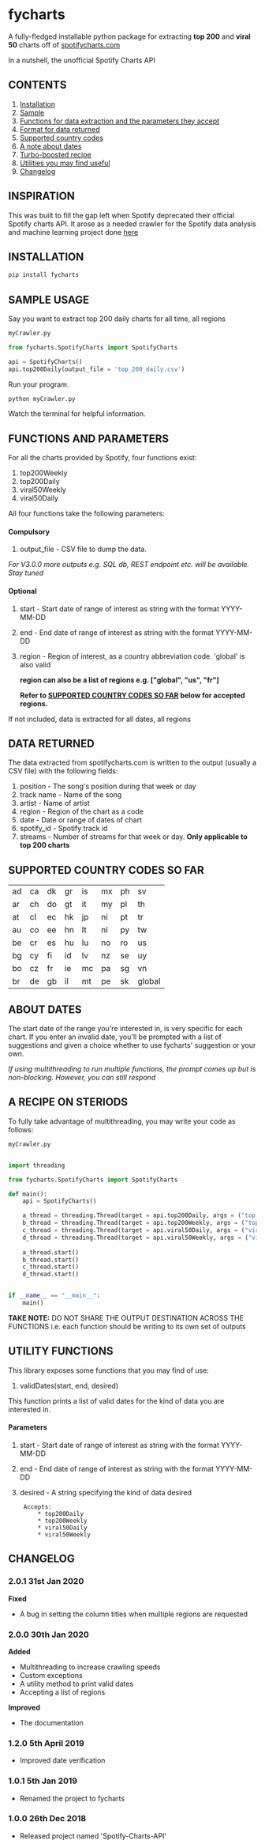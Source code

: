 # fycharts
A fully-fledged installable python package for extracting **top 200** and **viral 50** charts off of [spotifycharts.com](http://spotifycharts.com)

In a nutshell, the unofficial Spotify Charts API

## CONTENTS
1. [Installation](#in)
2. [Sample](#sample)
3. [Functions for data extraction and the parameters they accept](#funcs)
4. [Format for data returned](#format)
5. [Supported country codes](#codes)
6. [A note about dates](#dates)
6. [Turbo-boosted recipe](#turbo)
7. [Utilities you may find useful](#utils)
8. [Changelog](#change)

## INSPIRATION
This was built to fill the gap left when Spotify deprecated their official Spotify charts API. It arose as a needed crawler for the Spotify data analysis and machine learning project done [here](https://kelvingakuo.github.io)

## INSTALLATION <a id="in"></a>
```bash
pip install fycharts
```
## SAMPLE USAGE <a id="sample"></a>
Say you want to extract top 200 daily charts for all time, all regions
```python
myCrawler.py

from fycharts.SpotifyCharts import SpotifyCharts

api = SpotifyCharts()
api.top200Daily(output_file = 'top_200_daily.csv')
```
Run your program. 
```bash
python myCrawler.py
```
Watch the terminal for helpful information.

## FUNCTIONS AND PARAMETERS <a id= "funcs"></a>
For all the charts provided by Spotify, four functions exist:
1. top200Weekly
2. top200Daily
3. viral50Weekly
4. viral50Daily

All four functions take the following parameters:
#### Compulsory
1. output_file - CSV file to dump the data. 

*For V3.0.0 more outputs e.g. SQL db, REST endpoint etc. will be available. Stay tuned*

#### Optional
1. start - Start date of range of interest as string with the format YYYY-MM-DD
2. end - End date of range of interest as string with the format YYYY-MM-DD
3. region - Region of interest, as a country abbreviation code. 'global' is also valid

    **region can also be a list of regions e.g. ["global", "us", "fr"]**

    **Refer to [SUPPORTED COUNTRY CODES SO FAR](#codes) below for accepted regions.**

If not included, data is extracted for all dates, all regions

## DATA RETURNED  <a id= "format"></a>
The data extracted from spotifycharts.com is written to the output (usually a CSV file) with the following fields:
1. position - The song's position during that week or day
2. track name - Name of the song
3. artist - Name of artist
4. region - Region of the chart as a code
5. date - Date or range of dates of chart
6. spotify_id - Spotify track id
7. streams - Number of streams for that week or day. **Only applicable to top 200 charts**

## SUPPORTED COUNTRY CODES SO FAR  <a id= "codes"></a>
|   |   |   |   |   |   |   |   |
|---|---|---|---|---|---|---|---|
|ad |ca |dk |gr |is |mx |ph |sv |
|ar |ch |do |gt |it |my |pl |th |
|at |cl |ec |hk |jp |ni |pt |tr |
|au |co |ee |hn |lt |nl |py |tw |
|be |cr |es |hu |lu |no |ro |us |
|bg |cy |fi |id |lv |nz |se |uy |
|bo |cz |fr |ie |mc |pa |sg |vn |
|br |de |gb |il |mt |pe |sk |global|

## ABOUT DATES <a id = "dates"></a>
The start date of the range you're interested in, is very specific for each chart. If you enter an invalid date, you'll be prompted with a list of suggestions and given a choice whether to use fycharts' suggestion or your own.

*If using multithreading to run multiple functions, the prompt comes up but is non-blocking. However, you can still respond*

## A RECIPE ON STERIODS  <a id= "turbo"></a>

To fully take advantage of multithreading, you may write your code as follows:

```python
myCrawler.py


import threading

from fycharts.SpotifyCharts import SpotifyCharts

def main():
    api = SpotifyCharts()

    a_thread = threading.Thread(target = api.top200Daily, args = ("top_200_daily.csv",), kwargs = {"start": "2020-01-03", "end":"2020-01-12", "region": ["global", "us"]})
    b_thread = threading.Thread(target = api.top200Weekly, args = ("top_200_weekly.csv",), kwargs = {"start": "2020-01-03", "end":"2020-01-12", "region": ["global", "us"]})
    c_thread = threading.Thread(target = api.viral50Daily, args = ("viral_50_daily.csv",), kwargs = {"start": "2020-01-03", "end":"2020-01-12", "region": ["global", "us"]})
    d_thread = threading.Thread(target = api.viral50Weekly, args = ("viral_50_weekly.csv",), kwargs = {"start": "2020-01-02", "end":"2020-01-12", "region": ["global", "us"]})
    
    a_thread.start()
    b_thread.start()
    c_thread.start()
    d_thread.start()


if __name__ == "__main__":
    main()
```

**TAKE NOTE:** DO NOT SHARE THE OUTPUT DESTINATION ACROSS THE FUNCTIONS i.e. each function should be writing to its own set of outputs

## UTILITY FUNCTIONS <a id = "utils"></a>
This library exposes some functions that you may find of use:

1. validDates(start, end, desired)

This function prints a list of valid dates for the kind of data you are interested in.

#### Parameters
1. start - Start date of range of interest as string with the format YYYY-MM-DD
2. end - End date of range of interest as string with the format YYYY-MM-DD
3. desired - A string specifying the kind of data desired

        Accepts:
            * top200Daily
            * top200Weekly
            * viral50Daily
            * viral50Weekly






## CHANGELOG <a id = "change"></a>
### 2.0.1 31st Jan 2020
**Fixed**
* A bug in setting the column titles when multiple regions are requested
### 2.0.0 30th Jan 2020
**Added**
* Multithreading to increase crawling speeds
* Custom exceptions
* A utility method to print valid dates
* Accepting a list of regions

**Improved**
* The documentation
### 1.2.0 5th April 2019
* Improved date verification
### 1.0.1 5th Jan 2019
* Renamed the project to fycharts
### 1.0.0 26th Dec 2018
* Released project named 'Spotify-Charts-API'
